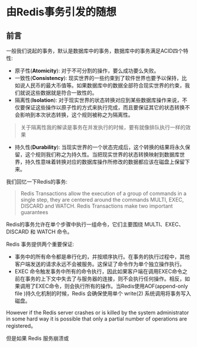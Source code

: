 # 由Redis事务引发的随想

## 前言

一般我们说起的事务，默认是数据库中的事务，数据库中的事务满足ACID四个特性:

- 原子性(**Atomicity**):  对于不可分割的操作，要么成功要么失败。
- 一致性(**Consistency**):  现实世界的一些约束到了软件世界也要予以保持，比如说人民币的最大币值等。如果数据库中的数据全部符合现实世界的约束，我们就说这些数据就是符合一致性的。
- 隔离性(**Isolation**):  对于现实世界的状态转换对应到某些数据库操作来说，不仅要保证这些操作以原子性的方式来执行完成，而且要保证其它的状态转换不会影响到本次状态转换，这个规则被称之为隔离性。

> 关于隔离性我的解读是事务在并发执行的时候，要有就像排队执行一样的效果

- 持久性(**Durability**): 当现实世界的一个状态完成后，这个转换的结果将永久保留，这个规则我们称之为持久性。当把现实世界的状态转换映射到数据库世界，持久性意味着转换对应的数据库操作所修改的数据都应该在磁盘上保留下来。

我们回忆一下Redis的事务:

> Redis Transactions allow the execution of a group of commands in a single step, they are centered around the commands  MULTI, EXEC, DISCARD and  WATCH. Redis Transactions make two important guarantees

Redis的事务允许在单个步骤中执行一组命令，它们主要围绕 MULTI、EXEC、DISCARD 和 WATCH 命令。

Redis 事务提供两个重要保证: 

- 事务中的所有命令都是串行化的，并按顺序执行。在事务的执行过程中，其他客户端发送的请求永远不会被服务。这保证了命令作为单个独立操作执行。
- EXEC 命令触发事务中所有的命令执行，因此如果客户端在调用EXEC命令之前在事务的上下文中失去了与服务器的连接，则不会执行任何操作。相反，如果调用了EXEC命令，则会执行所有的操作。当Redis使用AOF(append-only file )持久化机制的时候，Redis 会确保使用单个 write(2) 系统调用将事务写入磁盘。

 However if the Redis server crashes or is killed by the system administrator in some hard way it is possible that only a partial number of operations are registered。

但是如果 Redis  服务崩溃或 

## 






















